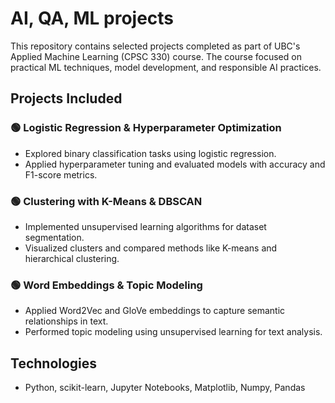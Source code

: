 # AI, QA, ML projects
This repository contains selected projects completed as part of UBC's Applied Machine Learning (CPSC 330) course. The course focused on practical ML techniques, model development, and responsible AI practices.
## Projects Included

### 🟢 Logistic Regression & Hyperparameter Optimization
- Explored binary classification tasks using logistic regression.
- Applied hyperparameter tuning and evaluated models with accuracy and F1-score metrics.

### 🟢 Clustering with K-Means & DBSCAN
- Implemented unsupervised learning algorithms for dataset segmentation.
- Visualized clusters and compared methods like K-means and hierarchical clustering.

### 🟢 Word Embeddings & Topic Modeling
- Applied Word2Vec and GloVe embeddings to capture semantic relationships in text.
- Performed topic modeling using unsupervised learning for text analysis.

## Technologies
- Python, scikit-learn, Jupyter Notebooks, Matplotlib, Numpy, Pandas
